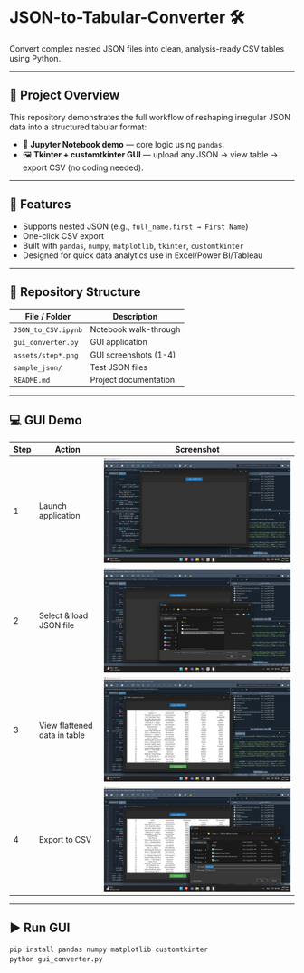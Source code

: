 # JSON-to-Tabular-Converter 🛠️

Convert complex nested JSON files into clean, analysis-ready CSV tables using Python.

---

## 🚀 Project Overview

This repository demonstrates the full workflow of reshaping irregular JSON data into a structured tabular format:

- 📓 **Jupyter Notebook demo** — core logic using `pandas`.
- 🖼️ **Tkinter + customtkinter GUI** — upload any JSON → view table → export CSV (no coding needed).

---

## 🔧 Features

- Supports nested JSON (e.g., `full_name.first → First Name`)
- One-click CSV export
- Built with `pandas`, `numpy`, `matplotlib`, `tkinter`, `customtkinter`
- Designed for quick data analytics use in Excel/Power BI/Tableau

---

## 📂 Repository Structure

| File / Folder              | Description                               |
|---------------------------|-------------------------------------------|
| `JSON_to_CSV.ipynb`       | Notebook walk-through                      |
| `gui_converter.py`        | GUI application                            |
| `assets/step*.png`        | GUI screenshots (1-4)                      |
| `sample_json/`            | Test JSON files                            |
| `README.md`               | Project documentation                      |

---

## 💻 GUI Demo

| Step | Action                               | Screenshot                  |
|------|--------------------------------------|-----------------------------|
| 1    | Launch application                   | ![](assets/step1.png)       |
| 2    | Select & load JSON file              | ![](assets/step2.png)       |
| 3    | View flattened data in table         | ![](assets/step3.png)       |
| 4    | Export to CSV                        | ![](assets/step4.png)       |

---

## ▶️ Run GUI

```bash
pip install pandas numpy matplotlib customtkinter
python gui_converter.py
